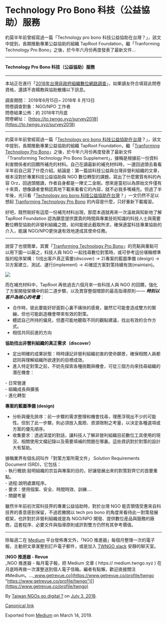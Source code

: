 Technology Pro Bono 科技（公益協助）服務
==============================

約莫半年前曾經寫過一篇「Technology pro bono 科技公益協助在台灣？」，該文中提到，長期推動專業公益協助的組織 TapRoot Foundation，繼「Tranforming Technology Pro Bono」之後，於今年六月份再度發表了最新文件…

* * *

#### Technology Pro Bono 科技（公益協助）服務

* * *

本站正在進行「[2018年台灣非政府組織數位網路調查](https://to.twngo.xyz/2lcPzu4)」，如果讀友符合填寫此問卷資格，還請不吝𧶽教與協助散播以下訊息。

調查期間： 2018年6月15日~ 2018年 8 月13日  
問卷調查對象：NGO/NPO 工作者  
問卷結果公佈：約 2018年11月底  
問卷網址： [https://to.twngo.xyz/survey2018](https://to.twngo.xyz/survey2018)

* * *

約莫半年前曾經寫過一篇「[Technology pro bono 科技公益協助在台灣](https://to.twngo.xyz/2Bmz44i)？」，該文中提到，長期推動專業公益協助的組織 TapRoot Foundation，繼「[Tranforming Technology Pro Bono](https://media.taprootfoundation.org/docs/transforming_technology_pro_bono.pdf)」之後，於今年六月份再度發表了最新文件 「Transforming Technology Pro Bono Supplement」，據稱是根據前一份資料利害關係者的回饋所補充的材料。自己在讀最新的補充材料時，一邊回過頭去看看半年前自己寫了什麼介紹。結論是：第一篇談科技公益與台灣非營利組織的文章，根本沒對於專業科技公益協助與 NGO 數位轉型的課題，寫出了什麼實質有料的內容 Orz，回過頭閱讀，作者自身都是一陣丈二金剛。想來是當初以為原始文件僅有十來頁，想像讀者會稍認真地下載來看看它的內容，就不必我多嘴補充。但過了半年後，光只看「[Technology pro bono 科技公益協助在台灣](https://to.twngo.xyz/2Bmz44i)？」一文仍然不足以想起 [Tranforming Technology Pro Bono](https://media.taprootfoundation.org/docs/transforming_technology_pro_bono.pdf) 的內容是什麼，只好重新下載複習。

好吧，既然剛好有這麼一份補充材料出現，那麼本週就再來一次溫故與知新地了解 TapRoot Foundation 認為願意提供寶貴的時間與專業技術知識的科技人士與需要數位轉型協助的非營利組織之間，如何能彼此截取所求，確保適當科技專業協助的介入，能讓 NGO/NPO更快速有效地達成其使命任務。

* * *

說穿了也很簡單，其實「[Tranforming Technology Pro Bono](https://media.taprootfoundation.org/docs/transforming_technology_pro_bono.pdf)」的亮點與重點可以用下圖一以蔽之，科技人與 NGO 一起找尋數位對策時，或可參考這份堪稱標準版的程序架構：1)找出客戶真正需要(discover) → 2)專案的藍圖準備 (design) → 3)方案建立、測試、運行(implement) → 4)確認方案對策持續有效(maintain)。

![](https://cdn-images-1.medium.com/max/1200/1*bWbrFIXzHqfLZKHIBobYug.jpeg)

而在補充材料中，TapRoot 再依過去六個月來一些科技人與 NGO 的回饋，強化了方案開發架構中的前二道步驟，以及貫穿整個環節的最高指導原則 — — **_時刻以客戶為核心的考量_**：

*   合作時，彼此要能好好面對心裏不痛快的感覺，雖然它可能會造成雙方的緊繃，但也可能創造機會帶來有效的對策。
*   體認自己所持的偏見，但盡可能地聽取不同的觀點建議，找出有效的合作方式。
*   相信共同前進的方向

**協助找出非營利組織的真正需求（discover）**

*   定出明確的成果狀態：時時謹記非營利組織初衷的使命願景，確保相關人員都認同與理解組織所欲達到的目標成效。
*   進入特定對策之前，不妨先探索各種挑戰與機會，可從三個方向來找尋組織的潛在機會：

\- 日常營運  
\- 組織成長與擴張  
\- 進化轉型

**專案的藍圖準備 (design)**

*   分析與優先排序：前一步驟的需求整理和機會找尋，理應浮現出不少的可能性。但到了此一步驟，則必須放入風險、資源限制之考量，以決定各種選項或方案的優先順序。
*   收集要求：透過深度的對話，讓科技人了解非營利組織目前數位工具使用的現況、相關使用文檔記錄以及需要填補的問題在哪裏。這些資訊對於對策的設計大有幫助。

據稱業界有個名詞叫作「對策方案所需文件」 Solution Requirements Document (SRD)，它包括：  
\- 執行概貌:敍明組織的宗旨與專案的目的，好讓發展出來的對策對齊它的首要重點。  
\- 過程:說明處置程序。  
\- 要求：使用個案、安全、時間時效、訓練....  
\- 關鍵考量

雖然半年前初次寫科技界的專業公益協助時，對於台灣 NGO 能否領情受惠來自科技界的善意感到保留，不過若撇開以 tech pro bono 的角度來看待此一對策發展框架，也許對於非營利組織或是為 NGO/NPO 開發、提供數位産品與服務的廠商，這套程序、必要文件與指導原則或許對雙方仍然有其參考價值。

* * *

除每週二在 [Medium](https://medium.twngo.xyz) 平台發佈專文外，「NGO 推進器」每個月整理一次的電子報，主動把文章滙整到訂戶電子郵件，或是加入 [TWNGO slack](http://to.twngo.xyz/2tHrRtj) 安靜的聊天室。

[**NGO 推進器 - Revue**  
_NGO 推進器 - 每月電子報，把 Medium 文章 ( https:// medium.twngo.xyz ) 在月底時再做一次滙整送到個人電子信箱。編者有點懶，歡迎直接關注 #Medium。..._www.getrevue.co](https://www.getrevue.co/profile/twngo "https://www.getrevue.co/profile/twngo")[](https://www.getrevue.co/profile/twngo)

By [Taiwan NGOs go digital ?](https://medium.com/@twngo) on [July 3, 2018](https://medium.com/p/d7927daf3853).

[Canonical link](https://medium.com/@twngo/technology-pro-bono-%E7%A7%91%E6%8A%80-%E5%85%AC%E7%9B%8A%E5%8D%94%E5%8A%A9-%E6%9C%8D%E5%8B%99-d7927daf3853)

Exported from [Medium](https://medium.com) on March 14, 2019.
